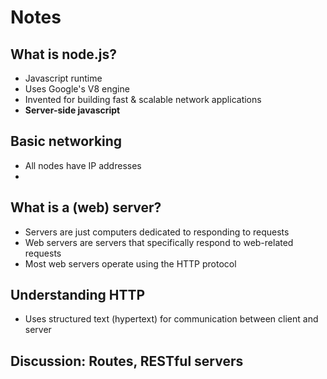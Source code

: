 # Notes

## What is node.js?

* Javascript runtime
* Uses Google's V8 engine
* Invented for building fast & scalable network applications
* **Server-side javascript**

## Basic networking

* All nodes have IP addresses
* 

## What is a (web) server?

* Servers are just computers dedicated to responding to requests
* Web servers are servers that specifically respond to web-related requests
* Most web servers operate using the HTTP protocol

## Understanding HTTP

* Uses structured text (hypertext) for communication between client and server

## Discussion: Routes, RESTful servers



